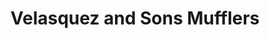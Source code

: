 ---
title: "Velasquez and Sons Mufflers"
url: /racine/velasquez-and-sons-mufflers/
shop: Autoteile
---